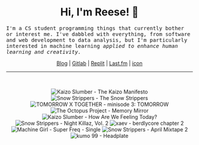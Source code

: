 <h1 align="center">Hi, I'm Reese! 👋</h1>

<p><samp>I'm a CS student programming things that currently bother or interest me. I've dabbled with everything, from software and web development to data analysis, but I'm particularly interested in machine learning <i>applied to enhance human learning and creativity.</i></p></samp>

<p align="center">
 <a href="https://renys.dev">Blog</a> | <a href="https://gitlab.com/renys">Gitlab</a> | <a href="https://replit.com/@renys">Replit</a> | <a href="https://last.fm/user/emperte">Last.fm</a> | <a href="https://picrew.me/en/image_maker/2243240">icon</a>
</p>

<hr class="dotted">
<br>
<!-- lastfm -->
<p align="center"><img src="https://lastfm.freetls.fastly.net/i/u/64s/e52d840c39471c3ea0ef62ef1d2c0b28.jpg" title="Kaizo Slumber - The Kaizo Manifesto"> <img src="https://lastfm.freetls.fastly.net/i/u/64s/9b848ba93d20ae482acb9625bc4dadd2.jpg" title="Snow Strippers - The Snow Strippers"> <img src="https://lastfm.freetls.fastly.net/i/u/64s/2520db7790f62d330a1713c4c75ee09f.png" title="TOMORROW X TOGETHER - minisode 3: TOMORROW"> <img src="https://lastfm.freetls.fastly.net/i/u/64s/e48a93872e23783d4c709eca8e8b13de.jpg" title="The Octopus Project - Memory Mirror"> <img src="https://lastfm.freetls.fastly.net/i/u/64s/8419eb929b5521e3cae3efa8a2376539.png" title="Kaizo Slumber - How Are We Feeling Today?"> <img src="https://lastfm.freetls.fastly.net/i/u/64s/58344d74423440c7256c8a57ae454873.jpg" title="Snow Strippers - Night Killaz, Vol. 2"> <img src="https://lastfm.freetls.fastly.net/i/u/64s/7dc47a800dba55a03922e885b4611d2d.png" title="xaev - berdlycore chapter 2"> <img src="https://lastfm.freetls.fastly.net/i/u/64s/607ca484d8c191f7628bf5a58a80809e.jpg" title="Machine Girl - Super Freq - Single"> <img src="https://lastfm.freetls.fastly.net/i/u/64s/1c16711808f5aeda38c71c74e3f2bfb5.jpg" title="Snow Strippers - April Mixtape 2"> <img src="https://lastfm.freetls.fastly.net/i/u/64s/db170d25c56ef2c7a04d2700fe6a9f7e.jpg" title="kumo 99 - Headplate"> </p>
